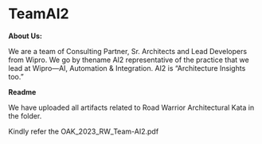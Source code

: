 # TeamAI2

**About Us:**

We are a team of Consulting Partner, Sr. Architects and Lead Developers from Wipro. We go by thename AI2 representative of the practice that we lead at Wipro—AI, Automation & Integration. AI2 is “Architecture Insights too.”

**Readme**

We have uploaded all artifacts related to Road Warrior Architectural Kata in the folder.

Kindly refer the OAK_2023_RW_Team-AI2.pdf 
